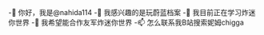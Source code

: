 -👋 你好，我是@nahida114
-👀 我感兴趣的是玩蔚蓝档案
-🌱 我目前正在学习炸迷你世界
-💞️ 我希望能合作友军炸迷你世界
-📫 怎么联系我B站搜索妮姆chigga

<!---
nahida114/nahida114是a ✨ special ✨ 存储库，因为它的“README.md”(此文件)出现在您的GitHub配置文件中。
您可以单击“预览”链接查看所做的更改。
--->
